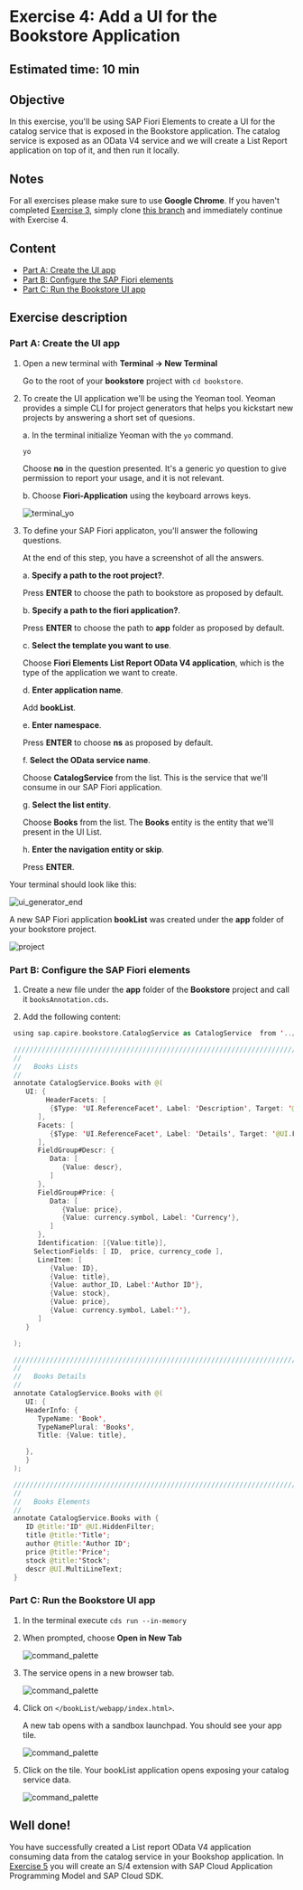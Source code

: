 # Exercise 4: Add a UI for the Bookstore Application

## Estimated time: 10 min

## Objective

In this exercise, you'll be using SAP Fiori Elements to create a UI for the catalog service that is exposed in the Bookstore application. The catalog service is exposed as an OData V4 service and we will create a List Report application on top of it, and then run it locally.

## Notes

For all exercises please make sure to use **Google Chrome**. If you haven't completed [Exercise 3](../exercise03/README.md), simply clone [this branch](https://github.com/SAP-samples/cloud-cap-samples/tree/CAA265-node-ex3-final) and immediately continue with Exercise 4.

## Content

- [Part A:  Create the UI app](./README.md#part-a-create-the-ui-app)
- [Part B: Configure the SAP Fiori elements](./README.md#part-b-configure-the-SAP-Fiori-elements)
- [Part C: Run the Bookstore UI app](./README.md#part-c-run-the-Bookstore-UI-app)

## Exercise description

### Part A: Create the UI app

1. Open a new terminal with **Terminal -> New Terminal**  

   Go to the root of your **bookstore** project with `cd bookstore`.
   
2. To create the UI application we'll be using the Yeoman tool. Yeoman provides a simple CLI for project generators that helps you kickstart new projects by answering a short set of quesions.

   a. In the terminal initialize Yeoman with the `yo` command.
 
      ```
      yo
      ```
      
     Choose **no** in the question presented. It's a generic yo question to give permission to report your usage, and it is not relevant.  
   
   b. Choose **Fiori-Application** using the keyboard arrows keys.

      ![terminal_yo](./resources/terminal_yo.png)

3.	To define your SAP Fiori applicaton, you'll answer the following questions.

     At the end of this step, you have a screenshot of all the answers. 
   
      a. **Specify a path to the root project?**. 
      
      Press **ENTER** to choose the path to bookstore as proposed by default. 
           
      b. **Specify a path to the fiori application?**. 
      
      Press **ENTER** to choose the path to **app** folder as proposed by default.
        
      c. **Select the template you want to use**. 

      Choose **Fiori Elements List Report OData V4 application**, which is the type of the application we want to create.

      d. **Enter application name**. 

      Add **bookList**.    

      e. **Enter namespace**. 

      Press **ENTER** to choose **ns** as proposed by default.

      f. **Select the OData service name**. 

      Choose **CatalogService** from the list. This is the service that we'll consume in our SAP Fiori application.

      g. **Select the list entity**. 

      Choose **Books** from the list. The **Books** entity is the entity that we'll present in the UI List.

      h. **Enter the navigation entity or skip**. 

      Press **ENTER**.
      
   Your terminal should look like this:
      
   ![ui_generator_end](./resources/ui_generator_end.png)
  
   A new SAP Fiori application **bookList** was created under the **app** folder of your bookstore project.
      
   ![project](./resources/project.png)
   
### Part B: Configure the SAP Fiori elements
  
1. Create a new file under the **app** folder of the **Bookstore** project and call it `booksAnnotation.cds`.

2. Add the following content:
   
  ```swift
   using sap.capire.bookstore.CatalogService as CatalogService  from '../srv/services';

   ////////////////////////////////////////////////////////////////////////////
   //
   //	Books Lists
   //
   annotate CatalogService.Books with @(
      UI: {
           HeaderFacets: [
            {$Type: 'UI.ReferenceFacet', Label: 'Description', Target: '@UI.FieldGroup#Descr'},
         ],
         Facets: [
            {$Type: 'UI.ReferenceFacet', Label: 'Details', Target: '@UI.FieldGroup#Price'},
         ],
         FieldGroup#Descr: {
            Data: [
               {Value: descr},
            ]
         },
         FieldGroup#Price: {
            Data: [
               {Value: price},
               {Value: currency.symbol, Label: 'Currency'},
            ]
         },
         Identification: [{Value:title}],
        SelectionFields: [ ID,  price, currency_code ],
         LineItem: [
            {Value: ID},
            {Value: title},
            {Value: author_ID, Label:'Author ID'},
            {Value: stock},
            {Value: price},
            {Value: currency.symbol, Label:''},
         ]
      }

   );

   ////////////////////////////////////////////////////////////////////////////
   //
   //	Books Details
   //
   annotate CatalogService.Books with @(
      UI: {
      HeaderInfo: {
         TypeName: 'Book',
         TypeNamePlural: 'Books',
         Title: {Value: title},

      },
      }
   );

   ////////////////////////////////////////////////////////////////////////////
   //
   //	Books Elements
   //
   annotate CatalogService.Books with {
      ID @title:'ID' @UI.HiddenFilter;
      title @title:'Title';
      author @title:'Author ID';
      price @title:'Price';
      stock @title:'Stock';
      descr @UI.MultiLineText;
   }

   ```
      
### Part C: Run the Bookstore UI app

1. In the terminal execute `cds run --in-memory`
      
2. When prompted, choose **Open in New Tab**

   ![command_palette](./resources/port.png)
         
3. The service opens in a new browser tab.
      
   ![command_palette](./resources/index.png)
         
4. Click on `</bookList/webapp/index.html>`. 

   A new tab opens with a sandbox launchpad. You should see your app tile.

   ![command_palette](./resources/sandbox.png)
         
5. Click on the tile. Your bookList application opens exposing your catalog service data.

   ![command_palette](./resources/app.png)

## Well done!
   
You have successfully created a List report OData V4 application consuming data from the catalog service in your Bookshop application. In [Exercise 5](../exercise05/README.md) you will create an S/4 extension with SAP Cloud Application Programming Model and SAP Cloud SDK.
